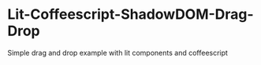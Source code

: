 # Lit-Coffeescript-ShadowDOM-Drag-Drop
Simple drag and drop example with lit components and coffeescript
